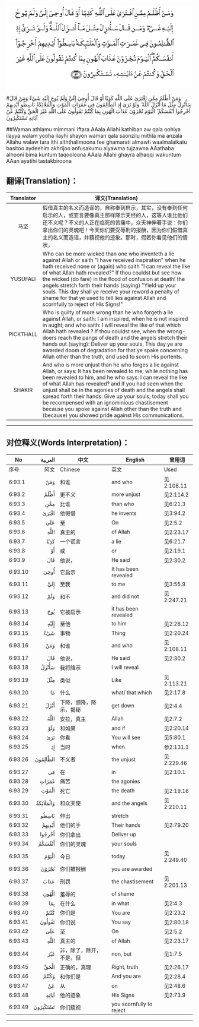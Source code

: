 ![006:093](images/006_093.gif)

#وَمَنْ أَظْلَمُ مِمَّنِ افْتَرَىٰ عَلَى اللَّهِ كَذِبًا أَوْ قَالَ أُوحِيَ إِلَيَّ وَلَمْ يُوحَ إِلَيْهِ شَيْءٌ وَمَنْ قَالَ سَأُنْزِلُ مِثْلَ مَا أَنْزَلَ اللَّهُ ۗ وَلَوْ تَرَىٰ إِذِ الظَّالِمُونَ فِي غَمَرَاتِ الْمَوْتِ وَالْمَلَائِكَةُ بَاسِطُو أَيْدِيهِمْ أَخْرِجُوا أَنْفُسَكُمُ ۖ الْيَوْمَ تُجْزَوْنَ عَذَابَ الْهُونِ بِمَا كُنْتُمْ تَقُولُونَ عَلَى اللَّهِ غَيْرَ الْحَقِّ وَكُنْتُمْ عَنْ آيَاتِهِ تَسْتَكْبِرُونَ 

##Waman athlamu mimmani iftara AAala Allahi kathiban aw qala oohiya ilayya walam yooha ilayhi shayon waman qala saonzilu mithla ma anzala Allahu walaw tara ithi alththalimoona fee ghamarati almawti waalmalaikatu basitoo aydeehim akhrijoo anfusakumu alyawma tujzawna AAathaba alhooni bima kuntum taqooloona AAala Allahi ghayra alhaqqi wakuntum AAan ayatihi tastakbiroona 

## 翻译(Translation)：

| Translator | 译文(Translation)                                            |
| :--------: | ------------------------------------------------------------ |
|    马坚    | 假借真主的名义而造谣的，自称奉到启示，其实，没有奉到任何启示的人，或妄言要像真主那样降示天经的人，这等人谁比他们还不义呢？不义的人正在临死的苦痛中，众天神伸著手说：你们拿出你们的灵魂吧！今天你们要受辱刑的报酬，因为你们假借真主的名义而造谣，并藐视他的迹象。那时，假若你看见他们的情状， |
|  YUSUFALI  | Who can be more wicked than one who inventeth a lie against Allah or saith "I have received inspiration" when he hath received none or (again) who saith "I can reveal the like of what Allah hath revealed?" If thou couldst but see how the wicked (do fare) in the flood of confusion at death! the angels stretch forth their hands (saying) "Yield up your souls. This day shall ye receive your reward a penalty of shame for that ye used to tell lies against Allah and scornfully to reject of His Signs!" |
| PICKTHALL  | Who is guilty of more wrong than he who forgeth a lie against Allah, or saith: I am inspired, when he is not inspired in aught; and who saith: I will reveal the like of that which Allah hath revealed ? If thou couldst see, when the wrong-doers reach the pangs of death and the angels stretch their hands out (saying): Deliver up your souls. This day ye are awarded doom of degradation for that ye spake concerning Allah other than the truth, and used to scorn His portents. |
|   SHAKIR   | And who is more unjust than he who forges a lie against Allah, or says: It has been revealed to me; while nothing has been revealed to him, and he who says: I can reveal the like of what Allah has revealed? and if you had seen when the unjust shall be in the agonies of death and the angels shall spread forth their hands: Give up your souls; today shall you be recompensed with an ignominious chastisement because you spoke against Allah other than the truth and (because) you showed pride against His communications. |

---

## 对位释义(Words Interpretation)：

| No   | العربية | 中文    | English | 曾用词 |
| ---- | ------: | ------- | ------- | ------ |
| 序号 |    阿文 | Chinese | 英文    | Used   |
| 6:93.1  | وَمَنْ       | 和谁                     | and who                  | 见2:108.11 |
| 6:93.2  | أَظْلَمُ      | 更不义                   | more unjust              | 见2:114.2  |
| 6:93.3  | مِمَّنِ       | 比谁                     | than who                 | 见6:21.3   |
| 6:93.4  | افْتَرَىٰ     | 他假借                   | he invents               | 见3:94.2   |
| 6:93.5  | عَلَى       | 至                       | On                       | 见2:5.2    |
| 6:93.6  | اللَّهِ      | 真主的                   | of Allah                 | 见2:23.17  |
| 6:93.7  | كَذِبًا      | 一个谎言                 | a lie                    | 见6:21.7   |
| 6:93.8  | أَوْ        | 或                       | or                       | 见2:19.1   |
| 6:93.9  | قَالَ       | 他说，                   | He said                  | 见2:30.2   |
| 6:93.10 | أُوحِيَ      | 它启示                   | It has been revealed     |            |
| 6:93.11 | إِلَيَّ       | 至我                     | to me                    | 见3:55.9   |
| 6:93.12 | وَلَمْ       | 和不                     | and did not              | 见2:247.21 |
| 6:93.13 | يُوحَ       | 它被启示                 | it has been revealed     |            |
| 6:93.14 | إِلَيْهِ      | 至他                     | to him                   | 见2:28.12  |
| 6:93.15 | شَيْءٌ       | 事物                     | Thing                    | 见2:20.24  |
| 6:93.16 | وَمَنْ       | 和谁                     | and who                  | 见2:108.11 |
| 6:93.17 | قَالَ       | 他说，                   | He said                  | 见2:30.2   |
| 6:93.18 | سَأُنْزِلُ     | 我将降示                 | I will reveal            |            |
| 6:93.19 | مِثْلَ       | 类似                     | Like                     | 见2:113.21 |
| 6:93.20 | مَا        | 什么                     | what/ that which         | 见2:17.8   |
| 6:93.21 | أَنْزَلَ      | 下降，颁降，降示，揭秘   | get down                 | 见2:4.4    |
| 6:93.22 | اللَّهُ      | 安拉，真主               | Allah                    | 见2:7.2    |
| 6:93.23 | وَلَوْ       | 和如果                   | and if                   | 见2:20.14  |
| 6:93.24 | تَرَىٰ       | 你看                     | You will see             | 见5:80.1   |
| 6:93.25 | إِذِ        | 当时                     | when                     | 参2:131.1  |
| 6:93.26 | الظَّالِمُونَ  | 不义者                   | the unjust               | 见2:229.46 |
| 6:93.27 | فِي        | 在                       | in                       | 见2:10.1   |
| 6:93.28 | غَمَرَاتِ     | 痛苦                     | the agonies              |            |
| 6:93.29 | الْمَوْتِ     | 死亡                     | the death                | 见2:19.16  |
| 6:93.30 | وَالْمَلَائِكَةُ | 和众天使                 | and the angels           | 见2:210.11 |
| 6:93.31 | بَاسِطُو     | 伸出                     | stretch                  |            |
| 6:93.32 | أَيْدِيهِمْ    | 他们的手                 | Their hands              | 见2:79.20  |
| 6:93.33 | أَخْرِجُوا    | 你们拿出                 | Deliver up               |            |
| 6:93.34 | أَنْفُسَكُمُ    | 你们的灵魂               | your souls               |            |
| 6:93.35 | الْيَوْمَ     | 今日                     | today                    | 见2:249.40 |
| 6:93.36 | تُجْزَوْنَ     | 你们被报酬               | you are awarded          |            |
| 6:93.37 | عَذَابَ      | 刑罚                     | the chastisement         | 见2:201.13 |
| 6:93.38 | الْهُونِ     | 羞辱的                   | of shame                 |            |
| 6:93.39 | بِمَا       | 在什么                   | in what                  | 见2:4.3    |
| 6:93.40 | كُنْتُمْ      | 你们是                   | You are                  | 见2:23.2   |
| 6:93.41 | تَقُولُونَ    | 你们说                   | You say                  | 见2:80.18  |
| 6:93.42 | عَلَى       | 至                       | On                       | 见2:5.2    |
| 6:93.43 | اللَّهِ      | 真主的                   | of Allah                 | 见2:23.17  |
| 6:93.44 | غَيْرَ       | 非，除了，除开，不是，但 | non, but                 | 见1:7.5    |
| 6:93.45 | الْحَقِّ      | 正确的，真理             | Right, truth             | 见2:26.17  |
| 6:93.46 | وَكُنْتُمْ     | 和你们是                 | And you are              | 见2:28.4   |
| 6:93.47 | عَنْ        | 从                       | on                       | 见2:48.6   |
| 6:93.48 | آيَاتِهِ     | 他的迹象                 | His Signs                | 见2:73.9   |
| 6:93.49 | تَسْتَكْبِرُونَ  | 你们藐视                 | you scornfully to reject |            |

---
